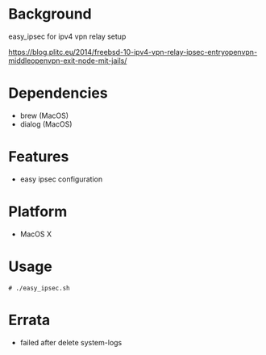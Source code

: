 
Background
==========
easy_ipsec for ipv4 vpn relay setup

https://blog.plitc.eu/2014/freebsd-10-ipv4-vpn-relay-ipsec-entryopenvpn-middleopenvpn-exit-node-mit-jails/

Dependencies
============
* brew       (MacOS)
* dialog     (MacOS)

Features
========
* easy ipsec configuration

Platform
========
* MacOS X

Usage
=====
    # ./easy_ipsec.sh

Errata
======
* failed after delete system-logs

